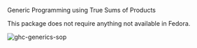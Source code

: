 Generic Programming using True Sums of Products

This package does not require anything not available in Fedora.

![ghc-generics-sop](https://copr.fedorainfracloud.org/coprs/g/weldr/bdcs-haskell-deps/package/ghc-generics-sop/status_image/last_build.png)
